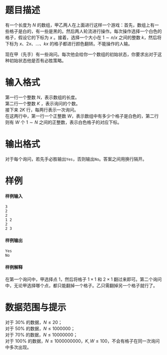 
# 题目描述

有一个长度为 $N$ 的数组，甲乙两人在上面进行这样一个游戏：首先，数组上有一些格子是白的，有一些是黑的。然后两人轮流进行操作。每次操作选择一个白色的格子，假设它的下标为 $x$ 。接着，选择一个大小在 $1 \sim n/x$ 之间的整数 $k$，然后将下标为 $x$、$2x$、...、$kx$ 的格子都进行颜色翻转。不能操作的人输。

现在甲（先手）有一些询问。每次他会给你一个数组的初始状态，你要求出对于这种初始状态他是否有必胜策略。

# 输入格式

第一行一个整数 $N$，表示数组的长度。  
第二行一个整数 $K$ ，表示询问的个数。  
接下来 $2K$ 行，每两行表示一次询问。  
在这两行中，第一行一个正整数 $W$，表示数组中有多少个格子是白色的，第二行则有 $W$ 个 $1 \sim N$ 之间的正整数，表示白色格子的对应下标。

# 输出格式

对于每个询问，若先手必胜输出``Yes``，否则输出``No``。答案之间用换行隔开。

# 样例

#### 样例输入
```plain
3
2
2
1 2
2
2 3
```

#### 样例输出
```plain
Yes
No
```

#### 样例解释
在第一个询问中，甲选择点 $1$，然后将格子 $1 \times 1$ 和 $2 \times 1$ 翻过来即可。第二个询问中，无论甲选择哪个点，都只能翻掉一个格子。乙只需翻掉另一个格子就行了。

# 数据范围与提示

对于 $30 \%$ 的数据，$N \leq 20$；  
对于 $50 \%$ 的数据，$N \leq 1000000$；  
对于 $70 \%$ 的数据，$N \leq 10000000$；  
对于 $100 \%$ 的数据，$N \leq 1000000000$，$K,W \leq 100$，不会有格子在同一次询问中多次出现。

